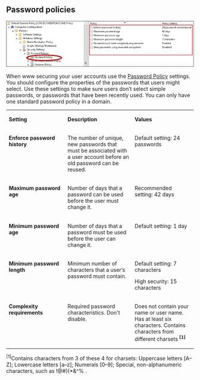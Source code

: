 <h2>Password policies</h2>
<p><img src="../..\Linked_Image_Files\1.2.2.png" alt="Screenshot of the GPMC with the Password Policies node highlighted. GPOs discussed in the text (such as Enforce password history) are shown. " /></p>
<p>When www securing your user accounts use the <a href="https://technet.microsoft.com/en-us/library/cc757692(v=ws.10).aspx#w2k3tr_sepol_accou_set_kuwh">Password Policy</a> settings. You should configure the properties of the passwords that users might select. Use these settings to make sure users don’t select simple <g>passwords,</g> or passwords that have been recently used. You can only have one standard password policy in a domain.</p>
<table>
<tbody>
<tr>
<td width="229" valign="top">
<p><strong>Setting</strong></p>
</td>
<td width="271" valign="top">
<p><strong>Description</strong></p>
</td>
<td width="236" valign="top">
<p><strong>Values</strong></p>
</td>
</tr>
<tr>
<td width="229" valign="top">
<p><strong>Enforce password history</strong></p>
</td>
<td width="271" valign="top">
<p>The number of unique, new passwords that must be associated with a user account before an old password can be reused.</p>
</td>
<td width="236" valign="top">
<p>Default setting: 24 passwords</p>
</td>
</tr>
<tr>
<td width="229" valign="top">
<p><strong>Maximum password age</strong></p>
</td>
<td width="271" valign="top">
<p>Number of days that a password can be used before the user must change it.</p>
</td>
<td width="236" valign="top">
<p>Recommended setting: 42 days</p>
</td>
</tr>
<tr>
<td width="229" valign="top">
<p><strong>Minimum password age</strong></p>
</td>
<td width="271" valign="top">
<p>Number of days that a password must be used before the user can change it.</p>
</td>
<td width="236" valign="top">
<p>Default setting: 1 day</p>
</td>
</tr>
<tr>
<td width="229" valign="top">
<p><strong>Minimum password length</strong></p>
</td>
<td width="271" valign="top">
<p>Minimum number of characters that a user’s password must contain.</p>
</td>
<td width="236" valign="top">
<p>Default setting: 7 characters</p>
<p>High security: 15 characters</p>
</td>
</tr>
<tr>
<td width="229" valign="top">
<p><strong>Complexity requirements</strong></p>
</td>
<td width="271" valign="top">
<p>Required password characteristics. Don't disable.</p>
</td>
<td width="236" valign="top">
<p>Does not contain your name or user name. Has at least six characters. Contains characters from different charsets <strong><sup>[1]</sup></strong></p>
</td>
</tr>
</tbody>
</table>
<p><sup>[1]</sup>Contains characters from 3 of these 4 for charsets: Uppercase letters [A–Z]; Lowercase letters [a–z]; Numerals [0–9]; Special, non-alphanumeric characters, such as !@#)(*&amp;^% .</p>
